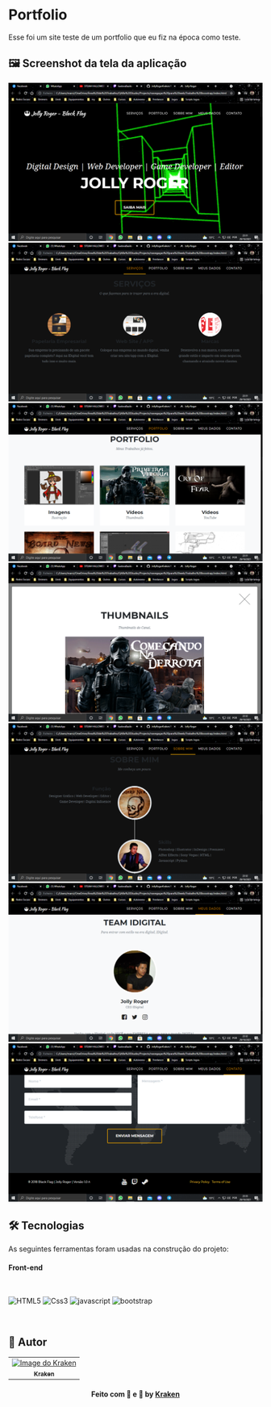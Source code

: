 # Portfolio
Esse foi um site teste de um portfolio que eu fiz na época como teste. 

## 🖼 Screenshot da tela da aplicação 

 <img src="https://github.com/JollyRogerKraken/Portfolio/blob/main/img2/Screenshot_1.png"> 
 
 <img src="https://github.com/JollyRogerKraken/Portfolio/blob/main/img2/Screenshot_2.png"> 
 
 <img src="https://github.com/JollyRogerKraken/Portfolio/blob/main/img2/Screenshot_3.png"> 
 
 <img src="https://github.com/JollyRogerKraken/Portfolio/blob/main/img2/Screenshot_4.png"> 
 
 <img src="https://github.com/JollyRogerKraken/Portfolio/blob/main/img2/Screenshot_5.png"> 

 <img src="https://github.com/JollyRogerKraken/Portfolio/blob/main/img2/Screenshot_7.png"> 
 
 <img src="https://github.com/JollyRogerKraken/Portfolio/blob/main/img2/Screenshot_8.png"> 
 
## 🛠 Tecnologias

As seguintes ferramentas foram usadas na construção do projeto:

#### **Front-end** 
<br>
<p align="left">

  <a>
    <img
      src="https://cdn.jsdelivr.net/gh/devicons/devicon/icons/html5/html5-original.svg"
      alt="HTML5"
      width="120"
      height="120"
    />
  </a>

  <a>
    <img
      src="https://cdn.jsdelivr.net/gh/devicons/devicon/icons/css3/css3-original.svg"
      alt="Css3"
      width="120"
      height="120"
    />
  </a>
  <a>
    <img
      src="https://cdn.jsdelivr.net/gh/devicons/devicon/icons/javascript/javascript-original.svg"
      alt="javascript"
      width="120"
      height="120"
    />
  </a>
 <a>
    <img
      src="https://cdn.jsdelivr.net/gh/devicons/devicon/icons/bootstrap/bootstrap-original.svg"
      alt="bootstrap"
      width="120"
      height="120"
    />
  </a>
  
</p>

<br>

## 🐙 Autor

<table align="center">
    <tr>
        <td align="center">
            <a href="https://github.com/JollyRogerKraken">
                <img src="https://avatars.githubusercontent.com/u/93014302?v=4" width="150px;" alt="Image do Kraken" />
                <br />
                <sub><b>Kraken</b></sub>
            </a>
        </td>    
    </tr>
</table>
<h4 align="center">
   Feito com 🖤 e 🤬 by  <a href="https://beacons.ai/jollyroger" target="_blank"> Kraken </a>
</h4>
